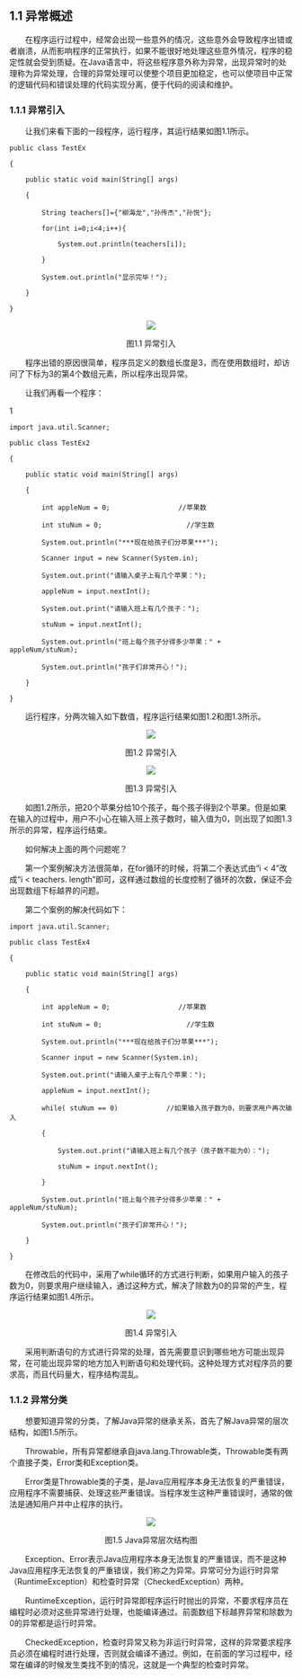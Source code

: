 ## 1.1  异常概述

&emsp;&emsp;在程序运行过程中，经常会出现一些意外的情况，这些意外会导致程序出错或者崩溃，从而影响程序的正常执行，如果不能很好地处理这些意外情况，程序的稳定性就会受到质疑。在Java语言中，将这些程序意外称为异常，出现异常时的处理称为异常处理，合理的异常处理可以使整个项目更加稳定，也可以使项目中正常的逻辑代码和错误处理的代码实现分离，便于代码的阅读和维护。

### 1.1.1  异常引入  

&emsp;&emsp;让我们来看下面的一段程序，运行程序，其运行结果如图1.1所示。


```
public class TestEx

{

    public static void main(String[] args) 

    {

        String teachers[]={"柳海龙","孙传杰","孙悦"};

        for(int i=0;i<4;i++){

            System.out.println(teachers[i]);

        }

        System.out.println("显示完毕！");

    }

}
```

<p align="center"><img src="../../img/d1z/tu1.1.png" /></p>   
<p align="center">图1.1  异常引入</p>   


&emsp;&emsp;程序出错的原因很简单，程序员定义的数组长度是3，而在使用数组时，却访问了下标为3的第4个数组元素，所以程序出现异常。

&emsp;&emsp;让我们再看一个程序：

1


```
import java.util.Scanner;

public class TestEx2

{

    public static void main(String[] args) 

    {

        int appleNum = 0;                 //苹果数

        int stuNum = 0;                     //学生数

        System.out.println("***现在给孩子们分苹果***");

        Scanner input = new Scanner(System.in);

        System.out.print("请输入桌子上有几个苹果：");

        appleNum = input.nextInt();

        System.out.print("请输入班上有几个孩子：");

        stuNum = input.nextInt();

        System.out.println("班上每个孩子分得多少苹果：" + appleNum/stuNum);

        System.out.println("孩子们非常开心！");

    }

}
```


&emsp;&emsp;运行程序，分两次输入如下数值，程序运行结果如图1.2和图1.3所示。


<p align="center"><img src="../../img/d1z/tu1.2.png" /></p>   
<p align="center">图1.2  异常引入</p>   




<p align="center"><img src="../../img/d1z/tu1.3.png" /></p>   
<p align="center">图1.3  异常引入</p>   



&emsp;&emsp;如图1.2所示，把20个苹果分给10个孩子，每个孩子得到2个苹果。但是如果在输入的过程中，用户不小心在输入班上孩子数时，输入值为0，则出现了如图1.3所示的异常，程序运行结束。

&emsp;&emsp;如何解决上面的两个问题呢？

&emsp;&emsp;第一个案例解决方法很简单，在for循环的时候，将第二个表达式由“i < 4”改成“i < teachers. length”即可，这样通过数组的长度控制了循环的次数，保证不会出现数组下标越界的问题。

&emsp;&emsp;第二个案例的解决代码如下：


```
import java.util.Scanner;

public class TestEx4

{

    public static void main(String[] args) 

    {

        int appleNum = 0;                 //苹果数

        int stuNum = 0;                     //学生数

        System.out.println("***现在给孩子们分苹果***");

        Scanner input = new Scanner(System.in);

        System.out.print("请输入桌子上有几个苹果：");

        appleNum = input.nextInt();

        while( stuNum == 0)            //如果输入孩子数为0，则要求用户再次输入

        {

            System.out.print("请输入班上有几个孩子（孩子数不能为0）：");                  

            stuNum = input.nextInt();

        }

        System.out.println("班上每个孩子分得多少苹果：" + appleNum/stuNum);

        System.out.println("孩子们非常开心！");

    }

}
```


&emsp;&emsp;在修改后的代码中，采用了while循环的方式进行判断，如果用户输入的孩子数为0，则要求用户继续输入，通过这种方式，解决了除数为0的异常的产生，程序运行结果如图1.4所示。


<p align="center"><img src="../../img/d1z/tu1.4.png" /></p>   
<p align="center">图1.4  异常引入</p>   


&emsp;&emsp;采用判断语句的方式进行异常的处理，首先需要意识到哪些地方可能出现异常，在可能出现异常的地方加入判断语句和处理代码。这种处理方式对程序员的要求高，而且代码量大，程序结构混乱。

### 1.1.2  异常分类  

&emsp;&emsp;想要知道异常的分类，了解Java异常的继承关系，首先了解Java异常的层次结构，如图1.5所示。

&emsp;&emsp;Throwable，所有异常都继承自java.lang.Throwable类，Throwable类有两个直接子类，Error类和Exception类。

&emsp;&emsp;Error类是Throwable类的子类，是Java应用程序本身无法恢复的严重错误，应用程序不需要捕获、处理这些严重错误。当程序发生这种严重错误时，通常的做法是通知用户并中止程序的执行。


<p align="center"><img src="../../img/d1z/tu1.5.png" /></p>   
<p align="center">图1.5  Java异常层次结构图</p>   


&emsp;&emsp;Exception、Error表示Java应用程序本身无法恢复的严重错误，而不是这种Java应用程序无法恢复的严重错误，我们称之为异常。异常可分为运行时异常（RuntimeException）和检查时异常（CheckedException）两种。

&emsp;&emsp;RuntimeException，运行时异常即程序运行时抛出的异常，不要求程序员在编程时必须对这些异常进行处理，也能编译通过。前面数组下标越界异常和除数为0的异常都是运行时异常。

&emsp;&emsp;CheckedException，检查时异常又称为非运行时异常，这样的异常要求程序员必须在编程时进行处理，否则就会编译不通过。例如，在前面的学习过程中，经常在编译的时候发生类找不到的情况，这就是一个典型的检查时异常。

 
